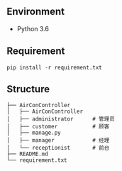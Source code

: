 ## Environment

* Python 3.6

## Requirement

`pip install -r requirement.txt`

## Structure

```
├── AirConController
│   ├── AirConController
│   ├── administrator      # 管理员
│   ├── customer           # 顾客
│   ├── manage.py
│   ├── manager            # 经理
│   └── receptionist       # 前台
├── README.md
└── requirement.txt
```

